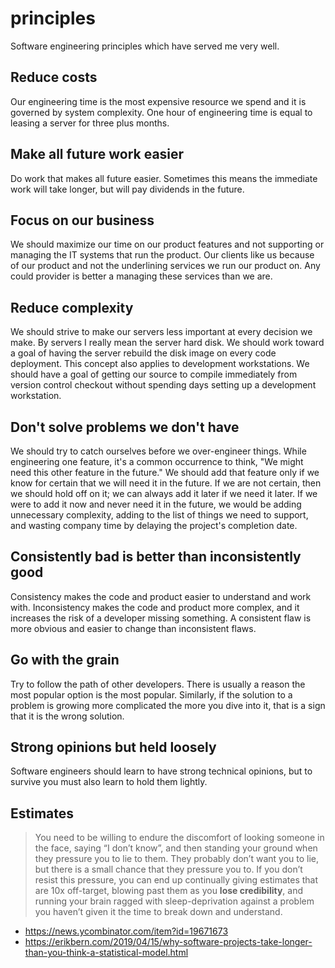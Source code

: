 # principles
Software engineering principles which have served me very well.

## Reduce costs
Our engineering time is the most expensive resource we spend and it is governed by system complexity. One hour of engineering time is equal to leasing a server for three plus months.

## Make all future work easier
Do work that makes all future easier. Sometimes this means the immediate work will take longer, but will pay dividends in the future. 

## Focus on our business
We should maximize our time on our product features and not supporting or managing the IT systems that run the product. Our clients like us because of our product and not the underlining services we run our product on. Any could provider is better a managing these services than we are.

## Reduce complexity
We should strive to make our servers less important at every decision we make. By servers I really mean the server hard disk. We should work toward a goal of having the server rebuild the disk image on every code deployment. This concept also applies to development workstations. We should have a goal of getting our source to compile immediately from version control checkout without spending days setting up a development workstation.

## Don't solve problems we don't have
We should try to catch ourselves before we over-engineer things. While engineering one feature, it's a common occurrence to think, "We might need this other feature in the future." We should add that feature only if we know for certain that we will need it in the future. If we are not certain, then we should hold off on it; we can always add it later if we need it later. If we were to add it now and never need it in the future, we would be adding unnecessary complexity, adding to the list of things we need to support, and wasting company time by delaying the project's completion date.

## Consistently bad is better than inconsistently good
Consistency makes the code and product easier to understand and work with. Inconsistency makes the code and product more complex, and it increases the risk of a developer missing something. A consistent flaw is more obvious and easier to change than inconsistent flaws.

## Go with the grain
Try to follow the path of other developers. There is usually a reason the most popular option is the most popular. Similarly, if the solution to a problem is growing more complicated the more you dive into it, that is a sign that it is the wrong solution.

## Strong opinions but held loosely
Software engineers should learn to have strong technical opinions, but to survive you must also learn to hold them lightly.

## Estimates
> You need to be willing to endure the discomfort of looking someone in the face, saying “I don’t know”, and then standing your ground when they pressure you to lie to them. They probably don’t want you to lie, but there is a small chance that they pressure you to. If you don’t resist this pressure, you can end up continually giving estimates that are 10x off-target, blowing past them as you **lose credibility**, and running your brain ragged with sleep-deprivation against a problem you haven’t given it the time to break down and understand.

- https://news.ycombinator.com/item?id=19671673
- https://erikbern.com/2019/04/15/why-software-projects-take-longer-than-you-think-a-statistical-model.html
